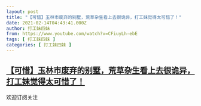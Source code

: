 ```yaml
---
layout: post
title: "【可惜】玉林市废弃的别墅，荒草杂生看上去很诡异，打工妹觉得太可惜了！"
date: 2021-02-14T04:43:41.000Z
author: 打工妹四妹
from: https://www.youtube.com/watch?v=CFiuyLh-ebE
tags: [ 打工妹四妹 ]
categories: [ 打工妹四妹 ]
---
```

<!--1613277821000-->
[【可惜】玉林市废弃的别墅，荒草杂生看上去很诡异，打工妹觉得太可惜了！](https://www.youtube.com/watch?v=CFiuyLh-ebE)
------

<div>
欢迎订阅关注
</div>
